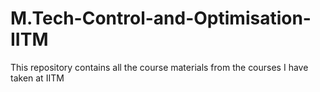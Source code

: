 # M.Tech-Control-and-Optimisation-IITM
This repository contains all the course materials from the courses I have taken at IITM 
